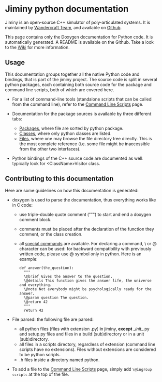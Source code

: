 # Jiminy python documentation

Jiminy is an open-source C++ simulator of poly-articulated systems. It is maintained by [Wandercraft Team](https://www.wandercraft.eu/en/), and available on [Github](https://github.com/Wandercraft/jiminy).

This page contains only the Doxygen documentation for Python code. It is automatically generated. A README is available on the Github. Take a look to the [Wiki](https://github.com/Wandercraft/jiminy/wiki) for more information.

## Usage

 This documentation groups together all the native Python code and bindings, that is part of the jiminy project.
 The source code is split in several python packages, each containing both source code for the package
 and command line scripts, both of which are covered here.

  - For a list of command-line tools (standalone scripts that can be called from the command line), refer to the
   [Command Line Scripts](./group__scripts.html) page.

  - Documentation for the package sources is available by three different tabs:
    - [Packages](./namespaces.html), where file are sorted by python package.
    - [Classes](./annotated.html), where only python classes are listed.
    - [Files](./files.html), where one may browse the file directory tree directly.
      This is the most complete reference (i.e. some file might be inaccessible from the other two interfaces).

  - Python bindings of the C++ source code are documented as well: typically look for \<ClassName\>Visitor class.

## Contributing to this documentation

 Here are some guidelines on how this documentation is generated:

 - doxygen is used to parse the documentation, thus everything works like in C code:
   - use triple-double quote comment (""") to start and end a doxygen comment block.
   - comments must be placed after the declaration of the function they comment, or the class creation.
   - all [special commands](https://www.stack.nl/~dimitri/doxygen/manual/commands.html) are available. For declaring
     a command, \\ or \@ character can be used: for backward compatibility with previously written code, please use
     \@ symbol only in python. Here is an example:

         def answer(the_question):
           """
           \@brief Gives the answer to The question.
           \@details This function gives the answer life, the universe and everything.
           \@note Not everybody might be psychologically ready for the answer.
           \@param question The question.
           \@return 42
           """
           return 42

 - File parsed: the following file are parsed:
   - all python files (files with extension .py) in jiminy, **except** \__init__.py  and setup.py files and
     files in a build (sub)directory or in a unit (sub)directory.
   - all files in a scripts directory, regardless of extension (command line scripts have no extensions). Files
     without extensions are considered to be python scripts.
   - .h files inside a directory named python.

 - To add a file to the [Command Line Scripts](./group__scripts.html) page, simply add `\@ingroup scripts` at the top of
   the file.
